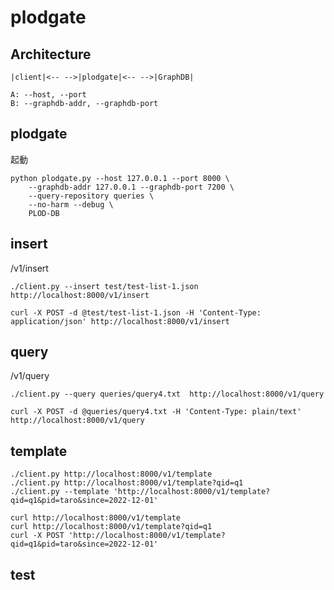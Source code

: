plodgate
========

## Architecture

```
|client|<-- -->|plodgate|<-- -->|GraphDB|
```

```
A: --host, --port
B: --graphdb-addr, --graphdb-port
```

## plodgate

起動

```
python plodgate.py --host 127.0.0.1 --port 8000 \
    --graphdb-addr 127.0.0.1 --graphdb-port 7200 \
    --query-repository queries \
    --no-harm --debug \
    PLOD-DB
```

## insert

/v1/insert

```
./client.py --insert test/test-list-1.json http://localhost:8000/v1/insert
```

```
curl -X POST -d @test/test-list-1.json -H 'Content-Type: application/json' http://localhost:8000/v1/insert
```

## query

/v1/query

```
./client.py --query queries/query4.txt  http://localhost:8000/v1/query
```

```
curl -X POST -d @queries/query4.txt -H 'Content-Type: plain/text' http://localhost:8000/v1/query
```

## template

```
./client.py http://localhost:8000/v1/template
./client.py http://localhost:8000/v1/template?qid=q1
./client.py --template 'http://localhost:8000/v1/template?qid=q1&pid=taro&since=2022-12-01'
```

```
curl http://localhost:8000/v1/template
curl http://localhost:8000/v1/template?qid=q1
curl -X POST 'http://localhost:8000/v1/template?qid=q1&pid=taro&since=2022-12-01'
```

## test

